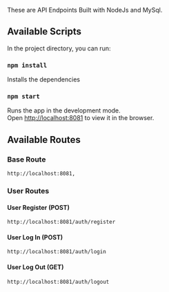These are API Endpoints Built with NodeJs and MySql.

## Available Scripts

In the project directory, you can run:

### `npm install`

Installs the dependencies<br />

### `npm start`

Runs the app in the development mode.<br />
Open [http://localhost:8081](http://localhost:8081) to view it in the browser.

## Available Routes

### Base Route

    http://localhost:8081,

### User Routes

#### User Register (POST)
    http://localhost:8081/auth/register

#### User Log In (POST)
    http://localhost:8081/auth/login


#### User Log Out (GET)
    http://localhost:8081/auth/logout
